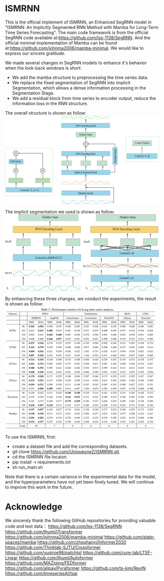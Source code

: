 # ISMRNN

This is the official implement of ISMRNN, an Enhanced SegRNN model in "ISMRNN: An Implicitly Segmented RNN Method with Mamba for Long-Term Time Series Forecasting". The main code framework is from the official SegRNN code available at:https://github.com/lss-1138/SegRNN. And the official minimal implementation of Mamba can be found at:https://github.com/johnma2006/mamba-minimal. We would like to express our sincere gratitude.

We made several changes in SegRNN models to enhance it's behavior when the look-back windows is short:

- We add the mamba structure to preprocessing the time series data.
- We replace the fixed segmentation of SegRNN into implicit Segmentation, which allows a dense information processing in the Segmentation Stage.
- We add a residual block from time series to encoder output, reduce the information loss in the RNN structure.

The overall structure is shown as follow:
![](image/overall_structure.png)

The implicit segmentation we used is shown as follow:
![](image/Implicit_Segmentation.png)

By enhancing these three changes, we conduct the experiments, the result is shown as follow:
![](image/result.jpg)

To use the ISMRNN, first:
- create a dataset file and add the corresponding datasets.
- git clone https://github.com/UniqueoneZ/ISMRNN.git.
- cd the ISMRNN file locaion.
- pip install -r requirements.txt
- sh run_main.sh

Note that there is a certain variance in the experimental data for the model, and the hyperparameters have not yet been finely tuned. We will continue to improve this work in the future.

# Acknowledge
We sincerely thank the following GitHub repositories for providing valuable code and test data：
https://github.com/lss-1138/SegRNN
https://github.com/thuml/iTransformer
https://github.com/johnma2006/mamba-minimal
https://github.com/state-spaces/mamba
https://github.com/zhouhaoyi/Informer2020
https://github.com/Thinklab-SJTU/Crossformer
https://github.com/yuqinie98/patchtst
https://github.com/cure-lab/LTSF-Linear
https://github.com/thuml/Autoformer
https://github.com/MAZiqing/FEDformer
https://github.com/alipay/Pyraformer
https://github.com/ts-kim/RevIN
https://github.com/timeseriesAI/tsai
